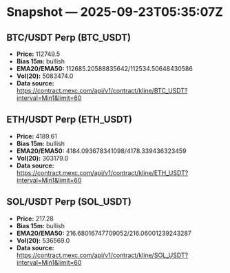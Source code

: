 # Snapshot — 2025-09-23T05:35:07Z

## BTC/USDT Perp (BTC_USDT)
- **Price:** 112749.5
- **Bias 15m:** bullish
- **EMA20/EMA50:** 112685.20588835642/112534.50648430586
- **Vol(20):** 5083474.0
- **Data source:** https://contract.mexc.com/api/v1/contract/kline/BTC_USDT?interval=Min1&limit=60

## ETH/USDT Perp (ETH_USDT)
- **Price:** 4189.61
- **Bias 15m:** bullish
- **EMA20/EMA50:** 4184.093678341098/4178.339436323459
- **Vol(20):** 303179.0
- **Data source:** https://contract.mexc.com/api/v1/contract/kline/ETH_USDT?interval=Min1&limit=60

## SOL/USDT Perp (SOL_USDT)
- **Price:** 217.28
- **Bias 15m:** bullish
- **EMA20/EMA50:** 216.68016747709052/216.06001239243287
- **Vol(20):** 536569.0
- **Data source:** https://contract.mexc.com/api/v1/contract/kline/SOL_USDT?interval=Min1&limit=60
